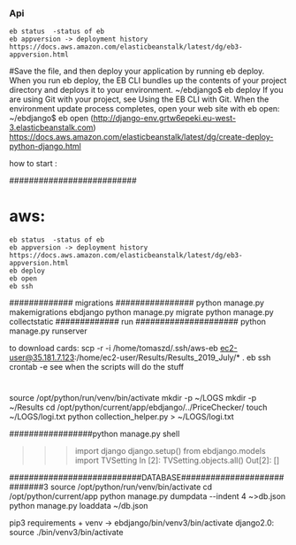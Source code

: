 ### Api 
```
eb status  -status of eb
eb appversion -> deployment history https://docs.aws.amazon.com/elasticbeanstalk/latest/dg/eb3-appversion.html
```
#Save the file, and then deploy your application by running eb deploy. When you run eb deploy, the EB CLI bundles up the contents of your project directory and deploys it to your environment.
~/ebdjango$ eb deploy
If you are using Git with your project, see Using the EB CLI with Git.
When the environment update process completes, open your web site with eb open:
~/ebdjango$ eb open
 (http://django-env.grtw6epeki.eu-west-3.elasticbeanstalk.com)
https://docs.aws.amazon.com/elasticbeanstalk/latest/dg/create-deploy-python-django.html


how to start :

##########################
# aws:
```
eb status  -status of eb
eb appversion -> deployment history https://docs.aws.amazon.com/elasticbeanstalk/latest/dg/eb3-appversion.html
eb deploy
eb open
eb ssh
```
#############      migrations  ################
python manage.py makemigrations ebdjango
python manage.py migrate
python manage.py collectstatic
############# run #####################
python manage.py runserver



to download cards: scp -r -i /home/tomaszd/.ssh/aws-eb ec2-user@35.181.7.123:/home/ec2-user/Results/Results_2019_July/* .
eb ssh
crontab -e
see when the scripts will do the stuff


#
source /opt/python/run/venv/bin/activate
mkdir -p ~/LOGS
mkdir -p ~/Results
cd /opt/python/current/app/ebdjango/../PriceChecker/
touch ~/LOGS/logi.txt
python collection_helper.py > ~/LOGS/logi.txt

#################python manage.py shell

>>> import django
>>> django.setup()
from ebdjango.models import TVSetting
In [2]: TVSetting.objects.all()
Out[2]: []


###########################DATABASE############################3
source /opt/python/run/venv/bin/activate
cd /opt/python/current/app
python manage.py dumpdata --indent 4  ~>db.json
python manage.py loaddata ~/db.json


pip3 requirements + venv ->  ebdjango/bin/venv3/bin/activate
django2.0:
source ./bin/venv3/bin/activate
